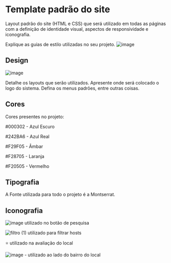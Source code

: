 # Template padrão do site

Layout padrão do site (HTML e CSS) que será utilizado em todas as páginas com a definição de identidade visual, aspectos de responsividade e iconografia.

Explique as guias de estilo utilizadas no seu projeto.
![image](https://github.com/ICEI-PUC-Minas-PMV-SI/pmv-si-2024-1-pe1-t6-si_t6_app_web_1osem2024_gp04/assets/67494565/d9d840e8-ef71-46fb-ad8b-d4cd98080447)


## Design
![image](https://github.com/ICEI-PUC-Minas-PMV-SI/pmv-si-2024-1-pe1-t6-si_t6_app_web_1osem2024_gp04/assets/67494565/af03bcbc-d2b8-484c-850f-c88015024943)

Detalhe os layouts que serão utilizados. Apresente onde será colocado o logo do sistema. Defina os menus padrões, entre outras coisas.


## Cores
Cores presentes no projeto: 

#000302 - Azul Escuro

#242BA6 - Azul Real

#F29F05 - Âmbar

#F28705 - Laranja

#F20505 - Vermelho

## Tipografia

A Fonte utilizada para todo o projeto é a Montserrat.

## Iconografia
![image](https://github.com/ICEI-PUC-Minas-PMV-SI/pmv-si-2024-1-pe1-t6-si_t6_app_web_1osem2024_gp04/assets/67494565/82b7ee97-dfef-4e22-a614-3d06fc632d64) utilizado no botão de pesquisa

![filtro (1)](https://github.com/ICEI-PUC-Minas-PMV-SI/pmv-si-2024-1-pe1-t6-si_t6_app_web_1osem2024_gp04/assets/67494565/7b16c25a-78ac-409c-9dec-4576d2f83fef) utilizado para filtrar hosts

⭐ utilizado na avaliação do local

![image](https://github.com/ICEI-PUC-Minas-PMV-SI/pmv-si-2024-1-pe1-t6-si_t6_app_web_1osem2024_gp04/assets/67494565/0a59eede-4606-4301-a969-17a8896c2513) - utilizado ao lado do bairro do local

